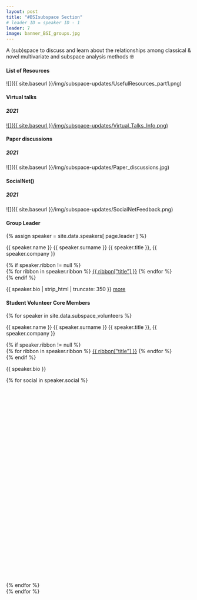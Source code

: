 ```yaml
---
layout: post
title: "#BSIsubspace Section"
# leader ID = speaker ID - 1
leader: 7
image: banner_BSI_groups.jpg
---
```


A (sub)space to discuss and learn about the relationships among classical & novel multivariate and subspace analysis methods 🤓


#### List of Resources
![]({{ site.baseurl }}/img/subspace-updates/UsefulResources_part1.png)

<!-- #### Journal Club Info 
[Coming soon] -->

#### Virtual talks
##### 2021
[![]({{ site.baseurl }}/img/subspace-updates/Virtual_Talks_Info.png)](https://www.youtube.com/playlist?list=PLADTemYh-7P3ih6KDbhvLEzsGnYcoez_x)


#### Paper discussions
##### 2021
![]({{ site.baseurl }}/img/subspace-updates/Paper_discussions.jpg)

#### SocialNet()
##### 2021
![]({{ site.baseurl }}/img/subspace-updates/SocialNetFeedback.png)

#### Group Leader
<div class="text-left people-modal">
    <div class="modal-body">
        <div class="people-details">
            <div class="row">
                <div class="col-md-2 col-sm-2">
                    {% assign speaker = site.data.speakers[ page.leader ] %}
                    <div class="flow-img img-circle people-img" style="background-image: url({{ site.baseurl | append: '/img/people/' | append: speaker.thumbnailUrl }})"></div>
                </div>
                <div class="col-md-10 col-sm-10 details">
                    <p class="name">{{ speaker.name }} {{ speaker.surname }}
                        <span class="position">{{ speaker.title }}, {{ speaker.company }}</span>
                    </p>
                    {% if speaker.ribbon != null %}
                    <div class="modal-ribbon-wrapper">
                        {% for ribbon in speaker.ribbon %}
                            <a class="modal-ribbon" href="{{ ribbon["url"] }}" target="_blank">{{ ribbon["title"] }}</a>   
                        {% endfor %}
                    </div>
                    {% endif %}
                    <p class="about">{{ speaker.bio | strip_html | truncate: 350 }} <a href="/team">more</a></p>
                </div>
            </div>
        </div>
    </div>

</div>

#### Student Volunteer Core Members
<!-- Volunteer section begins -->
{% for speaker in site.data.subspace_volunteers %}
<div class="text-left people-modal">
    <div class="modal-body">
        <div class="people-details">
            <div class="row">
                <div class="col-md-2 col-sm-2">
                    <div class="flow-img img-circle people-img" style="background-image: url({{ site.baseurl | append: '/img/people/' | append: speaker.thumbnailUrl }})"></div>
                </div>
                <div class="col-md-10 col-sm-10 details">
                    <p class="name">{{ speaker.name }} {{ speaker.surname }}
                        <span class="position">{{ speaker.title }}, {{ speaker.company }}</span>
                    </p>
                    {% if speaker.ribbon != null %}
                    <div class="modal-ribbon-wrapper">
                        {% for ribbon in speaker.ribbon %}
                            <a class="modal-ribbon" href="{{ ribbon["url"] }}" target="_blank">{{ ribbon["title"] }}</a>   
                        {% endfor %}
                    </div>
                    {% endif %}                    
                    <p class="about">{{ speaker.bio }}</p>
                    {% for social in speaker.social %}
                    <a href="{{ social["link"] }}" target="_blank">
                        <svg class="icon icon-{{ social["name"] }}" viewBox="0 0 30 32">
                            <use xlink:href="{{ site.baseurl }}/img/sprites/sprites.svg#icon-{{ social["name"] }}"></use>
                        </svg>
                    </a>
                    {% endfor %}
                </div>
            </div>
        </div>
    </div>
</div>
{% endfor %}
